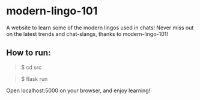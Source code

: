# modern-lingo-101
A website to learn some of the modern lingos used in chats! Never miss out on the latest trends and chat-slangs, thanks to modern-lingo-101!

## How to run:
> $ cd src

> $ flask run

Open localhost:5000 on your browser, and enjoy learning!
